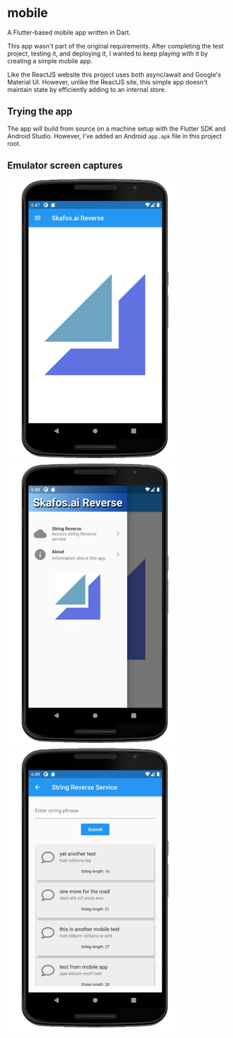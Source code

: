# mobile
A Flutter-based mobile app written in Dart.

This app wasn't part of the original requirements.  After completing the test project, testing it, and deploying it, I wanted to keep playing with it by creating a simple mobile app.

Like the ReactJS website this project uses both async/await and Google's Material UI.
However, unlike the ReactJS site, this simple app doesn't maintain state by efficiently adding to an internal store.

## Trying the app
The app will build from source on a machine setup with the Flutter SDK and Android Studio.  However, I've added an Android `app.apk` file in this project root.

## Emulator screen captures

<img src="screen1.png" width="400px" />
<img src="screen2.png" width="400px" />
<img src="screen3.png" width="400px" />


